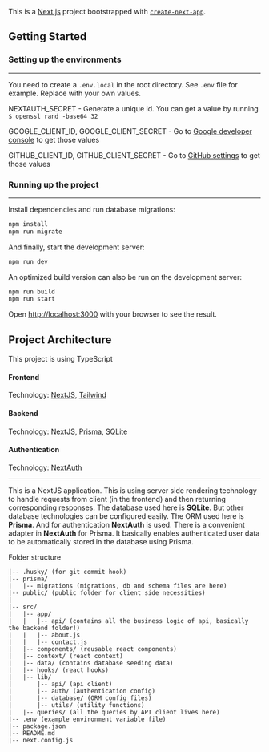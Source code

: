 This is a [Next.js](https://nextjs.org/) project bootstrapped with [`create-next-app`](https://github.com/vercel/next.js/tree/canary/packages/create-next-app).

## Getting Started
### Setting up the environments
***

You need to create a ```.env.local``` in the root directory. See ```.env``` file for example. Replace with your own values.

NEXTAUTH_SECRET - Generate a unique id. You can get a value by running ```$ openssl rand -base64 32```

GOOGLE_CLIENT_ID, GOOGLE_CLIENT_SECRET - Go to [Google developer console](https://console.cloud.google.com/apis/credentials) to get those values

GITHUB_CLIENT_ID, GITHUB_CLIENT_SECRET - Go to [GitHub settings](https://github.com/settings/apps) to get those values

### Running up the project
***

Install dependencies and run database migrations:
```bash
npm install
npm run migrate
```

And finally, start the development server:
```bash
npm run dev
```

An optimized build version can also be run on the development server:
```bash
npm run build
npm run start
```

Open [http://localhost:3000](http://localhost:3000) with your browser to see the result.


## Project Architecture

This project is using TypeScript

#### Frontend

Technology: [NextJS](https://github.com/vercel/next.js), [Tailwind](https://github.com/tailwindlabs/tailwindcss)

#### Backend

Technology: [NextJS](https://github.com/vercel/next.js), [Prisma](https://github.com/prisma/prisma), [SQLite](https://www.sqlite.org/index.html)

#### Authentication

Technology: [NextAuth](https://github.com/nextauthjs/next-auth)

***

This is a NextJS application. This is using server side rendering technology to handle requests from client (in the frontend) and then returning corresponding responses. The database used here is **SQLite**. But other database technologies can be configured easily. The ORM used here is **Prisma**. And for authentication **NextAuth** is used. There is a convenient adapter in **NextAuth** for Prisma. It basically enables authenticated user data to be automatically stored in the database using Prisma.

Folder structure

```
|-- .husky/ (for git commit hook)
|-- prisma/
|   |-- migrations (migrations, db and schema files are here)
|-- public/ (public folder for client side necessities)
|   
|-- src/
|   |-- app/
|   |   |-- api/ (contains all the business logic of api, basically the backend folder!)
|   |   |-- about.js
|   |   |-- contact.js
|   |-- components/ (reusable react components)
|   |-- context/ (react context)
|   |-- data/ (contains database seeding data)
|   |-- hooks/ (react hooks)
|   |-- lib/
|       |-- api/ (api client)
|       |-- auth/ (authentication config)
|       |-- database/ (ORM config files)
|       |-- utils/ (utility functions)
|   |-- queries/ (all the queries by API client lives here)
|-- .env (example environment variable file)
|-- package.json
|-- README.md
|-- next.config.js
```